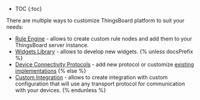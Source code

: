 
* TOC
{:toc}

There are multiple ways to customize ThingsBoard platform to suit your needs:
 - [Rule Engine](/docs/{{docsPrefix}}user-guide/contribution/rule-node-development/) - allows to create custom rule nodes and add them to your ThingsBoard server instance.
 - [Widgets Library](/docs/{{docsPrefix}}user-guide/contribution/widgets-development/) - allows to develop new widgets.
{% unless docsPrefix %}
 - [Device Connectivity Protocols](/docs/reference/protocols/) - add new protocol or customize [existing implementations](https://github.com/thingsboard/thingsboard/tree/master/transport)
{% else %}
 - [Custom Integration](/docs/user-guide/integrations/custom/) - allows to create integration with custom configuration that will use any transport protocol for communication with your devices.
{% endunless %}
